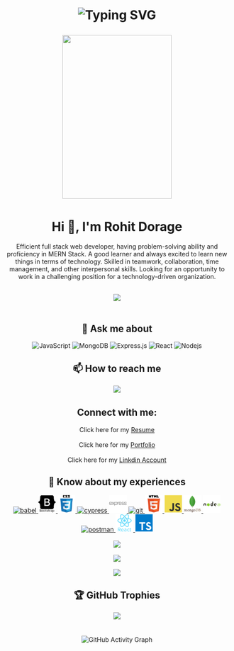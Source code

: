 <h1 align='center'>
    <img  src='https://readme-typing-svg.demolab.com/?font=Fira+Code&size=24&duration=4000&pause=1000&color=blue&background=FFFFFF00&width=500&height=51&lines=Full+Stack+Web+Developer;Rising+MERN+Developer;Always+Learning+New+Things' alt="Typing SVG"/>
   
   <img 
src="https://camo.githubusercontent.com/3c71cd667843b03dec7f3fc08e01b60675050b75cfac4a7b496c85492a0996e5/68747470733a2f2f692e70696e696d672e636f6d2f6f726967696e616c732f39312f36622f31632f39313662316330623937383861643837623963636466633731626264616466332e676966" width="70%" height="370px"/>
   
  
</h1>

<h1 align="center">Hi 👋, I'm Rohit Dorage</h1>

<p align="center">

</p>
   
<p align="center">Efficient full stack web developer, having problem-solving ability and
proficiency in MERN Stack. A good learner and always excited to learn new
things in terms of technology. Skilled in teamwork, collaboration, time
management, and other interpersonal skills. Looking for an opportunity to
work in a challenging position for a technology-driven organization.</p>

<br/>
<div align="center"><img src="https://www.sbr-technologies.com/wp-content/uploads/2021/06/mern.png" width=700 />
   <br><br>
  



<!-- <p align="center"> <a href="https://twitter.com/KhakalShreyas" target="blank"><img src="https://img.shields.io/twitter/follow/KhakalShreyas?logo=twitter&style=for-the-badge" alt="KhakalShreyas" /></a> </p> -->

<p align="center"> 
<h2 align="center"> 💬 Ask me about</h2>
   <div align="center">
 
![JavaScript](https://img.shields.io/badge/-JavaScript-%23F7DF1C?style=for-the-badge&logo=javascript&logoColor=000000&labelColor=%23F7DF1C&color=%23FFCE5A)
![MongoDB](https://img.shields.io/badge/MongoDB-4EA94B?style=for-the-badge&logo=mongodb&logoColor=white)
![Express.js](https://img.shields.io/badge/express.js-%23404d59.svg?style=for-the-badge&logo=express&logoColor=%2361DAFB)
![React](https://img.shields.io/badge/-React-61DAFB?style=for-the-badge&logo=react&logoColor=ffffff)
![Nodejs](https://img.shields.io/badge/-Nodejs-339933?style=for-the-badge&logo=Node.js&logoColor=ffffff)



 </div>
   
   
<h2 align="center"> 📫 How to reach me </h2>
 <p align="center">
    <a target="_blank" href="mailto:rohitdorage100@gmail.com"><img src="https://img.shields.io/badge/rohitdorage100@gmail.com-D14836?style=for-the-badge&logo=gmail&logoColor=white"/></a>
  </p>

<h2 align="center">Connect with me:</h2>
    
Click here for my [Resume](https://drive.google.com/file/d/1kxAym4tYcxLkXkhdj3q8SVq1GcfePkvY/view?usp=sharing "Title")
<br/>
<br/>
Click here for my [Portfolio](https://rohitd100.github.io/ "Title")
<br/>
<br/>
Click here for my [Linkdin Account](https://www.linkedin.com/in/rohitdorage/ "Title")
    
<h2 align="center"> 📄 Know about my experiences</h2>
    
<p align="center">
   <a href="https://babeljs.io/" target="_blank" rel="noreferrer"> <img src="https://www.vectorlogo.zone/logos/babeljs/babeljs-icon.svg" alt="babel" width="40" height="40"/> </a> <a href="https://getbootstrap.com" target="_blank" rel="noreferrer"> <img src="https://raw.githubusercontent.com/devicons/devicon/master/icons/bootstrap/bootstrap-plain-wordmark.svg" alt="bootstrap" width="40" height="40"/> </a> <a href="https://www.w3schools.com/css/" target="_blank" rel="noreferrer"> <img src="https://raw.githubusercontent.com/devicons/devicon/master/icons/css3/css3-original-wordmark.svg" alt="css3" width="40" height="40"/> </a> <a href="https://www.cypress.io" target="_blank" rel="noreferrer"> <img src="https://raw.githubusercontent.com/simple-icons/simple-icons/6e46ec1fc23b60c8fd0d2f2ff46db82e16dbd75f/icons/cypress.svg" alt="cypress" width="40" height="40"/> </a> <a href="https://expressjs.com" target="_blank" rel="noreferrer"> <img src="https://raw.githubusercontent.com/devicons/devicon/master/icons/express/express-original-wordmark.svg" alt="express" width="40" height="40"/> </a> <a href="https://git-scm.com/" target="_blank" rel="noreferrer"> <img src="https://www.vectorlogo.zone/logos/git-scm/git-scm-icon.svg" alt="git" width="40" height="40"/> </a> <a href="https://www.w3.org/html/" target="_blank" rel="noreferrer"> <img src="https://raw.githubusercontent.com/devicons/devicon/master/icons/html5/html5-original-wordmark.svg" alt="html5" width="40" height="40"/> </a> <a href="https://developer.mozilla.org/en-US/docs/Web/JavaScript" target="_blank" rel="noreferrer"> <img src="https://raw.githubusercontent.com/devicons/devicon/master/icons/javascript/javascript-original.svg" alt="javascript" width="40" height="40"/> </a> <a href="https://www.mongodb.com/" target="_blank" rel="noreferrer"> <img src="https://raw.githubusercontent.com/devicons/devicon/master/icons/mongodb/mongodb-original-wordmark.svg" alt="mongodb" width="40" height="40"/> </a> <a href="https://nodejs.org" target="_blank" rel="noreferrer"> <img src="https://raw.githubusercontent.com/devicons/devicon/master/icons/nodejs/nodejs-original-wordmark.svg" alt="nodejs" width="40" height="40"/> </a> <a href="https://postman.com" target="_blank" rel="noreferrer"> <img src="https://www.vectorlogo.zone/logos/getpostman/getpostman-icon.svg" alt="postman" width="40" height="40"/> </a> <a href="https://reactjs.org/" target="_blank" rel="noreferrer"> <img src="https://raw.githubusercontent.com/devicons/devicon/master/icons/react/react-original-wordmark.svg" alt="react" width="40" height="40"/> </a> <a href="https://www.typescriptlang.org/" target="_blank" rel="noreferrer"> 
   <img src="https://raw.githubusercontent.com/devicons/devicon/master/icons/typescript/typescript-original.svg" alt="typescript" width="40" height="40"/> </a> </p> 
<p align="center">
  <img align="center" src="https://github-readme-stats.vercel.app/api/top-langs?username=ysathe991&hide=c%23,powershell,Mathematica,Ruby,Objective-C,Objective-C%2b%2b,Cuda&title_color=61dafb&text_color=ffffff&icon_color=61dafb&bg_color=20232a&langs_count=8&layout=compact&border_color=61dafb&hide_border=true" width=500 /></p>  
<p align="center">
<img align="center" src="https://github-readme-stats.vercel.app/api?username=ysathe991&show_icons=true&theme=react&border_color=61dafb&hide_border=true" width=500/></p>
<p align="center">
<img align="center" src="https://github-readme-streak-stats.herokuapp.com/?user=ysathe991&show_icons=true&theme=react&border_color=61dafb&hide_border=true" width=500/></p>
     

## 🏆 GitHub Trophies
![](https://github-profile-trophy.vercel.app/?username=ysathe991&theme=radical&no-frame=false&no-bg=false&margin-w=4)
<br/>
<br/>
<br/>
![GitHub Activity Graph](https://activity-graph.herokuapp.com/graph?username=ysathe991&theme=dracula&hide_border=true)
